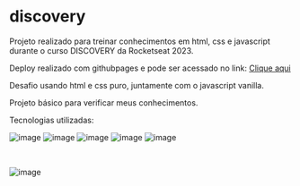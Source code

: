 # discovery

Projeto realizado para treinar conhecimentos em html, css e javascript durante o curso DISCOVERY da Rocketseat 2023.

Deploy realizado com githubpages e pode ser acessado no link: <a href="https://laurourbano.github.io/DevLinks-Lauro">Clique aqui</a>

Desafio usando html e css puro, juntamente com o javascript vanilla.

Projeto básico para verificar meus conhecimentos.

Tecnologias utilizadas:

![image](https://img.shields.io/badge/HTML5-E34F26?style=for-the-badge&logo=html5&logoColor=white)
![image](https://img.shields.io/badge/CSS3-1572B6?style=for-the-badge&logo=css3&logoColor=white)
![image](https://img.shields.io/badge/JavaScript-323330?style=for-the-badge&logo=javascript&logoColor=F7DF1E)
![image](https://img.shields.io/badge/GitHub-100000?style=for-the-badge&logo=github&logoColor=white)
![image](https://img.shields.io/badge/GitHub-100000?style=for-the-badge&logo=github&logoColor=white)

<br/>

![image](https://github.com/laurourbano/DevLinks-Lauro/assets/74082012/58e5c7bd-56a4-4d0f-ae6f-31c24b489bd1)
